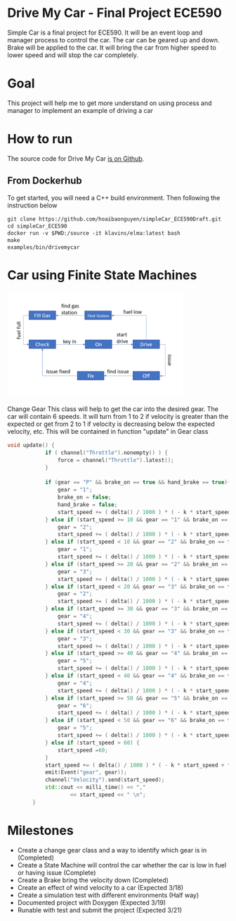 Drive My Car - Final Project ECE590
===

Simple Car is a final project for ECE590. It will be an event loop and manager process to control the car. The car can be geared up and down. Brake will be applied to the car. It will bring the car from higher speed to lower speed and will stop the car completely. 

Goal
===
This project will help me to get more understand on using process and manager to implement an example of driving a car

How to run
===
The source code for Drive My Car [is on Github](https://github.com/hoaibaonguyen/simpleCar_ECE590Draft.git).

From Dockerhub
---

To get started, you will need a C++ build environment. Then following the instruction below

    git clone https://github.com/hoaibaonguyen/simpleCar_ECE590Draft.git
    cd simpleCar_ECE590
    docker run -v $PWD:/source -it klavins/elma:latest bash
    make
    examples/bin/drivemycar

Car using Finite State Machines
===
<img src="images/carfinitemachine.png" width="400"></image>

Change Gear
This class will help to get the car into the desired gear. The car will contain 6 speeds. It will turn from 1 to 2 if velocity is greater than the expected or get from 2 to 1 if velocity is decreasing below the expected velocity, etc. This will be contained in function "update" in Gear class
```c++
void update() {
            if ( channel("Throttle").nonempty() ) {
                force = channel("Throttle").latest();
            }

            if (gear == "P" && brake_on == true && hand_brake == true){
                gear = "1";
                brake_on = false;
                hand_brake = false;
                start_speed += ( delta() / 1000 ) * ( - k * start_speed + force ) / m;
            } else if (start_speed >= 10 && gear == "1" && brake_on == false && hand_brake == false){
                gear = "2";
                start_speed += ( delta() / 1000 ) * ( - k * start_speed + force ) / m;
            } else if (start_speed < 10 && gear == "2" && brake_on == false && hand_brake == false){
                gear = "1";
                start_speed += ( delta() / 1000 ) * ( - k * start_speed + force ) / m;
            } else if (start_speed >= 20 && gear == "2" && brake_on == false && hand_brake == false){
                gear = "3";
                start_speed += ( delta() / 1000 ) * ( - k * start_speed + force ) / m;
            } else if (start_speed < 20 && gear == "3" && brake_on == false && hand_brake == false){
                gear = "2";
                start_speed += ( delta() / 1000 ) * ( - k * start_speed + force ) / m;
            } else if (start_speed >= 30 && gear == "3" && brake_on == false && hand_brake == false){
                gear = "4";
                start_speed += ( delta() / 1000 ) * ( - k * start_speed + force ) / m;
            } else if (start_speed < 30 && gear == "3" && brake_on == false && hand_brake == false){
                gear = "3";
                start_speed += ( delta() / 1000 ) * ( - k * start_speed + force ) / m;
            } else if (start_speed >= 40 && gear == "4" && brake_on == false && hand_brake == false){
                gear = "5";
                start_speed += ( delta() / 1000 ) * ( - k * start_speed + force ) / m;
            } else if (start_speed < 40 && gear == "4" && brake_on == false && hand_brake == false){
                gear = "4";
                start_speed += ( delta() / 1000 ) * ( - k * start_speed + force ) / m;
            } else if (start_speed >= 50 && gear == "5" && brake_on == false && hand_brake == false){
                gear = "6";
                start_speed += ( delta() / 1000 ) * ( - k * start_speed + force ) / m;
            } else if (start_speed < 50 && gear == "6" && brake_on == false && hand_brake == false){
                gear = "5";
                start_speed += ( delta() / 1000 ) * ( - k * start_speed + force ) / m;
            } else if (start_speed > 60) {
                start_speed =60;
            }
            start_speed += ( delta() / 1000 ) * ( - k * start_speed + force ) / m;
            emit(Event("gear", gear));
            channel("Velocity").send(start_speed);
            std::cout << milli_time() << ","
                    << start_speed << " \n";
        }
```

Milestones
===

- Create a change gear class and a way to identify which gear is in (Completed)
- Create a State Machine will control the car whether the car is low in fuel or having issue (Complete)
- Create a Brake bring the velocity down (Completed)
- Create an effect of wind velocity to a car (Expected 3/18)
- Create a simulation test with different environments (Half way)
- Documented project with Doxygen (Expected 3/19)
- Runable with test and submit the project (Expected 3/21)
